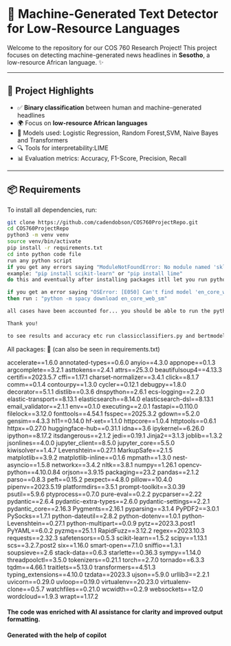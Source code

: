 # 🧠 Machine-Generated Text Detector for Low-Resource Languages

Welcome to the repository for our COS 760 Research Project! This project focuses on detecting machine-generated news headlines in **Sesotho**, a low-resource African language. ✨

---

## 🚀 Project Highlights

- ✅ **Binary classification** between human and machine-generated headlines
- 🌍 Focus on **low-resource African languages**
- 🤖 Models used: Logistic Regression, Random Forest,SVM, Naive Bayes and Transformers
- 🔍 Tools for interpretability:LIME
- 📊 Evaluation metrics: Accuracy, F1-Score, Precision, Recall

---

## 📦 Requirements

To install all dependencies, run:

```bash
git clone https://github.com/cadendobson/COS760ProjectRepo.git
cd COS760ProjectRepo
python3 -m venv venv
source venv/bin/activate
pip install -r requirements.txt
cd into python code file
run any python script
if you get any errors saying "ModuleNotFoundError: No module named 'sklearn'" or "ModuleNotFoundError: No module named 'lime'" for example... just type pip install <module>
example: "pip install scikit-learn" or "pip install lime"
do this and eventually after installing packages itll let you run python files.

if you get an error saying "OSError: [E050] Can't find model 'en_core_web_sm'. It doesn't seem to be a Python package or a valid path to a data directory."
then run : "python -m spacy download en_core_web_sm"

all cases have been accounted for... you should be able to run the python files following this guide!

Thank you!

to see results and accuracy etc run classicclassifiers.py and bertmodels.py

```
All packages: 🚀 (can also be seen in requirements.txt)

accelerate==1.6.0
annotated-types==0.6.0
anyio==4.3.0
appnope==0.1.3
argcomplete==3.2.1
asttokens==2.4.1
attrs==25.3.0
beautifulsoup4==4.13.3
certifi==2023.5.7
cffi==1.17.1
charset-normalizer==3.4.1
click==8.1.7
comm==0.1.4
contourpy==1.3.0
cycler==0.12.1
debugpy==1.8.0
decorator==5.1.1
distlib==0.3.6
dnspython==2.6.1
ecs-logging==2.2.0
elastic-transport==8.13.1
elasticsearch==8.14.0
elasticsearch-dsl==8.13.1
email_validator==2.1.1
env==0.1.0
executing==2.0.1
fastapi==0.110.0
filelock==3.12.0
fonttools==4.54.1
fsspec==2025.3.2
gdown==5.2.0
gensim==4.3.3
h11==0.14.0
hf-xet==1.1.0
httpcore==1.0.4
httptools==0.6.1
httpx==0.27.0
huggingface-hub==0.31.1
idna==3.6
ipykernel==6.26.0
ipython==8.17.2
itsdangerous==2.1.2
jedi==0.19.1
Jinja2==3.1.3
joblib==1.3.2
jsonlines==4.0.0
jupyter_client==8.5.0
jupyter_core==5.5.0
kiwisolver==1.4.7
Levenshtein==0.27.1
MarkupSafe==2.1.5
matplotlib==3.9.2
matplotlib-inline==0.1.6
mpmath==1.3.0
nest-asyncio==1.5.8
networkx==3.4.2
nltk==3.8.1
numpy==1.26.1
opencv-python==4.10.0.84
orjson==3.9.15
packaging==23.2
pandas==2.1.2
parso==0.8.3
peft==0.15.2
pexpect==4.8.0
pillow==10.4.0
pipenv==2023.5.19
platformdirs==3.5.1
prompt-toolkit==3.0.39
psutil==5.9.6
ptyprocess==0.7.0
pure-eval==0.2.2
pycparser==2.22
pydantic==2.6.4
pydantic-extra-types==2.6.0
pydantic-settings==2.2.1
pydantic_core==2.16.3
Pygments==2.16.1
pyparsing==3.1.4
PyPDF2==3.0.1
PySocks==1.7.1
python-dateutil==2.8.2
python-dotenv==1.0.1
python-Levenshtein==0.27.1
python-multipart==0.0.9
pytz==2023.3.post1
PyYAML==6.0.2
pyzmq==25.1.1
RapidFuzz==3.12.2
regex==2023.10.3
requests==2.32.3
safetensors==0.5.3
scikit-learn==1.5.2
scipy==1.13.1
scs==3.2.7.post2
six==1.16.0
smart-open==7.1.0
sniffio==1.3.1
soupsieve==2.6
stack-data==0.6.3
starlette==0.36.3
sympy==1.14.0
threadpoolctl==3.5.0
tokenizers==0.21.1
torch==2.7.0
tornado==6.3.3
tqdm==4.66.1
traitlets==5.13.0
transformers==4.51.3
typing_extensions==4.10.0
tzdata==2023.3
ujson==5.9.0
urllib3==2.2.1
uvicorn==0.29.0
uvloop==0.19.0
virtualenv==20.23.0
virtualenv-clone==0.5.7
watchfiles==0.21.0
wcwidth==0.2.9
websockets==12.0
wordcloud==1.9.3
wrapt==1.17.2

#### The code was enriched with AI assistance for clarity and improved output formatting.  
#### Generated with the help of copilot


